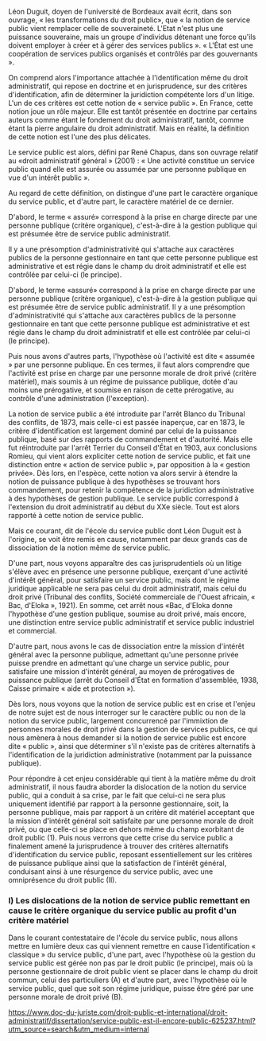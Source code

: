 Léon Duguit, doyen de l'université de Bordeaux avait écrit, dans son ouvrage, « les transformations du droit public», que « la notion de service public vient remplacer celle de souveraineté. L'Etat n'est plus une puissance souveraine, mais un groupe d'individus détenant une force qu'ils doivent employer à créer et à gérer des services publics ». « L'État est une coopération de services publics organisés et contrôlés par des gouvernants ».

On comprend alors l'importance attachée à l'identification même du droit administratif, qui repose en doctrine et en jurisprudence, sur des critères d'identification, afin de déterminer la juridiction compétente lors d'un litige. L'un de ces critères est cette notion de « service public ». En France, cette notion joue un rôle majeur. Elle est tantôt présentée en doctrine par certains auteurs comme étant le fondement du droit administratif, tantôt, comme étant la pierre angulaire du droit administratif. Mais en réalité, la définition de cette notion est l'une des plus délicates.

Le service public est alors, défini par René Chapus, dans son ouvrage relatif au «droit administratif général » (2001) : « Une activité constitue un service public quand elle est assurée ou assumée par une personne publique en vue d'un intérêt public ».

Au regard de cette définition, on distingue d'une part le caractère organique du service public, et d'autre part, le caractère matériel de ce dernier.

D'abord, le terme « assuré» correspond à la prise en charge directe par une personne publique (critère organique), c'est-à-dire à la gestion publique qui est présumée être de service public administratif.

Il y a une présomption d'administrativité qui s'attache aux caractères publics de la personne gestionnaire en tant que cette personne publique est administrative et est régie dans le champ du droit administratif et elle est contrôlée par celui-ci (le principe).

D'abord, le terme «assuré» correspond à la prise en charge directe par une personne publique (critère organique), c'est-à-dire à la gestion publique qui est présumée être de service public administratif. Il y a une présomption d'administrativité qui s'attache aux caractères publics de la personne gestionnaire en tant que cette personne publique est administrative et est régie dans le champ du droit administratif et elle est contrôlée par celui-ci (le principe).

Puis nous avons d'autres parts, l'hypothèse où l'activité est dite « assumée » par une personne publique. En ces termes, il faut alors comprendre que l'activité est prise en charge par une personne morale de droit privé (critère matériel), mais soumis à un régime de puissance publique, dotée d'au moins une prérogative, et soumise en raison de cette prérogative, au contrôle d'une administration (l'exception).

La notion de service public a été introduite par l'arrêt Blanco du Tribunal des conflits, de 1873, mais celle-ci est passée inaperçue, car en 1873, le critère d'identification est largement dominé par celui de la puissance publique, basé sur des rapports de commandement et d'autorité. Mais elle fut réintroduite par l'arrêt Terrier du Conseil d'État en 1903, aux conclusions Romieu, qui vient alors expliciter cette notion de service public, et fait une distinction entre « action de service public », par opposition à la « gestion privée». Dès lors, en l'espèce, cette notion va alors servir à étendre la notion de puissance publique à des hypothèses se trouvant hors commandement, pour retenir la compétence de la juridiction administrative à des hypothèses de gestion publique. Le service public correspond à l'extension du droit administratif au début du XXe siècle. Tout est alors rapporté à cette notion de service public.

Mais ce courant, dit de l'école du service public dont Léon Duguit est à l'origine, se voit être remis en cause, notamment par deux grands cas de dissociation de la notion même de service public.

D'une part, nous voyons apparaître des cas jurisprudentiels où un litige s'élève avec en présence une personne publique, exerçant d'une activité d'intérêt général, pour satisfaire un service public, mais dont le régime juridique applicable ne sera pas celui du droit administratif, mais celui du droit privé (Tribunal des conflits, Société commerciale de l'Ouest africain, « Bac, d'Eloka », 1921). En somme, cet arrêt nous «Bac, d'Eloka donne l'hypothèse d'une gestion publique, soumise au droit privé, mais encore, une distinction entre service public administratif et service public industriel et commercial.

D'autre part, nous avons le cas de dissociation entre la mission d'intérêt général avec la personne publique, admettant qu'une personne privée puisse prendre en admettant qu'une charge un service public, pour satisfaire une mission d'intérêt général, au moyen de prérogatives de puissance publique (arrêt du Conseil d'État en formation d'assemblée, 1938, Caisse primaire « aide et protection »).

Dès lors, nous voyons que la notion de service public est en crise et l'enjeu de notre sujet est de nous interroger sur le caractère public ou non de la notion du service public, largement concurrencé par l'immixtion de personnes morales de droit privé dans la gestion de services publics, ce qui nous amènera à nous demander si la notion de service public est encore dite « public », ainsi que déterminer s'il n'existe pas de critères alternatifs à l'identification de la juridiction administrative (notamment par la puissance publique).

Pour répondre à cet enjeu considérable qui tient à la matière même du droit administratif, il nous faudra aborder la dislocation de la notion du service public, qui a conduit à sa crise, par le fait que celui-ci ne sera plus uniquement identifié par rapport à la personne gestionnaire, soit, la personne publique, mais par rapport à un critère dit matériel acceptant que la mission d'intérêt général soit satisfaite par une personne morale de droit privé, ou que celle-ci se place en dehors même du champ exorbitant de droit public (1). Puis nous verrons que cette crise du service public a finalement amené la jurisprudence à trouver des critères alternatifs d'identification du service public, reposant essentiellement sur les critères de puissance publique ainsi que la satisfaction de l'intérêt général, conduisant ainsi à une résurgence du service public, avec une omniprésence du droit public (Il).

### I) Les dislocations de la notion de service public remettant en cause le critère organique du service public au profit d'un critère matériel

Dans le courant contestataire de l'école du service public, nous allons mettre en lumière deux cas qui viennent remettre en cause l'identification « classique » du service public, d'une part, avec l'hypothèse où la gestion du service public est gérée non pas par le droit public (le principe), mais où la personne gestionnaire de droit public vient se placer dans le champ du droit commun, celui des particuliers (A) et d'autre part, avec l'hypothèse où le service public, quel que soit son régime juridique, puisse être géré par une personne morale de droit privé (B).

https://www.doc-du-juriste.com/droit-public-et-international/droit-administratif/dissertation/service-public-est-il-encore-public-625237.html?utm_source=search&utm_medium=internal